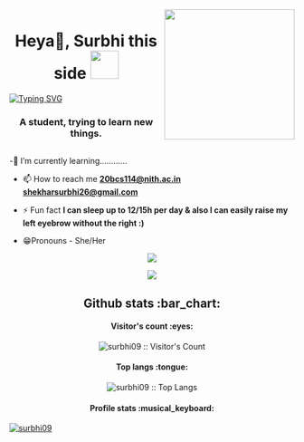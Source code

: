  

<!--
**ssurbhi09/ssurbhi09** is a ✨ _special_ ✨ repository because its `README.md` (this file) appears on your GitHub profile.

Here are some ideas to get you started:


-🔭 I’m currently working on my skills.
- 🌱 I’m currently learning cpp
- 👯 I’m looking to collaborate on ...
- 🤔 I’m looking for help with ...
- 💬 Ask me about GitHub HTML & css
- 📫 How to reach me: ...
- 😄 Pronouns: ...
- ⚡ Fun fact: ...
-->
<img align='right' src="https://media.giphy .com/media/L1R1tvl9svklWwpVYr/giphy.gif" width="230">




<h1 align="center"> Heya👋, Surbhi this side <img src="https://media.giphy.com/media/12oufCB0MyZ1Go/giphy.gif" width="50"></h1>



[![Typing SVG](https://readme-typing-svg.herokuapp.com/?lines=I+am+Surbhi+Shekhar;Student+at+NIT+Hamirpur)](https://git.io/typing-svg)



<!--

<h1 align="center">Heya👋, Surbhi this side</h1>
-->
<h3 align="center">A student, trying to learn new things.</h3>

<p align="left"> <img src="https://komarev.com/ghpvc/?username=ssurbhi09&label=Profile%20views&color=0e75b6&style=flat" alt="" ssurbhi09/> </p>
-🌱 I’m currently learning............

- 📫 How to reach me **20bcs114@nith.ac.in**
                     **shekharsurbhi26@gmail.com**

- ⚡ Fun fact **I can sleep up to 12/15h per day & also  I can easily raise my left eyebrow without the right  :)**
-  😁Pronouns - She/Her
<!--

![Surbhi's GitHub stats](https://github-readme-stats.vercel.app/api?username=ssurbhi09&theme=graywhite&show_icons=true) -->
<p align="center"> <img
Src="http://github-readme-streak-stats.herokuapp.com?user=ssurbhi09&theme=algolia&date_format=j%20M%5B%20Y%5D)" />
<p align="center"> <img src="https://github-readme-stats.vercel.app/api?username=ssurbhi09&theme=tokyonight" />


<h2 align="center">Github stats :bar_chart:</h2>

<h4 align="center">Visitor's count :eyes:</h4>

<p align="center"><img src="https://profile-counter.glitch.me/{surbhi09}/count.svg" alt="surbhi09 :: Visitor's Count" /></p>



<h4 align="center">Top langs :tongue:</h4>
<p align="center"><img src="https://github-readme-stats.vercel.app/api/top-langs/?username=surbhi09&langs_count=10&theme=tokyonight&layout=compact" alt="surbhi09 :: Top Langs" /></p>
<h4 align="center">Profile stats :musical_keyboard:</h4>


<p align="left"> <a href="https://github.com/ryo-ma/github-profile-trophy"><img src="https://github-profile-trophy.vercel.app/?username=surbhi09" alt="surbhi09" /></a> </p>


